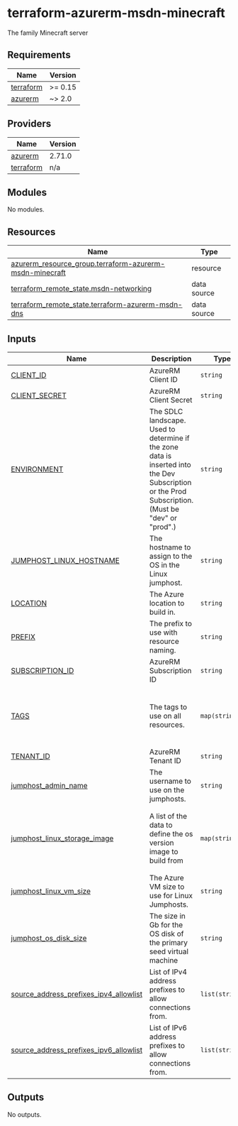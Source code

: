 # terraform-azurerm-msdn-minecraft

The family Minecraft server

<!-- BEGINNING OF PRE-COMMIT-TERRAFORM DOCS HOOK -->
## Requirements

| Name | Version |
|------|---------|
| <a name="requirement_terraform"></a> [terraform](#requirement\_terraform) | >= 0.15 |
| <a name="requirement_azurerm"></a> [azurerm](#requirement\_azurerm) | ~> 2.0 |

## Providers

| Name | Version |
|------|---------|
| <a name="provider_azurerm"></a> [azurerm](#provider\_azurerm) | 2.71.0 |
| <a name="provider_terraform"></a> [terraform](#provider\_terraform) | n/a |

## Modules

No modules.

## Resources

| Name | Type |
|------|------|
| [azurerm_resource_group.terraform-azurerm-msdn-minecraft](https://registry.terraform.io/providers/hashicorp/azurerm/latest/docs/resources/resource_group) | resource |
| [terraform_remote_state.msdn-networking](https://registry.terraform.io/providers/hashicorp/terraform/latest/docs/data-sources/remote_state) | data source |
| [terraform_remote_state.terraform-azurerm-msdn-dns](https://registry.terraform.io/providers/hashicorp/terraform/latest/docs/data-sources/remote_state) | data source |

## Inputs

| Name | Description | Type | Default | Required |
|------|-------------|------|---------|:--------:|
| <a name="input_CLIENT_ID"></a> [CLIENT\_ID](#input\_CLIENT\_ID) | AzureRM Client ID | `string` | n/a | yes |
| <a name="input_CLIENT_SECRET"></a> [CLIENT\_SECRET](#input\_CLIENT\_SECRET) | AzureRM Client Secret | `string` | n/a | yes |
| <a name="input_ENVIRONMENT"></a> [ENVIRONMENT](#input\_ENVIRONMENT) | The SDLC landscape. Used to determine if the zone data is inserted into the Dev Subscription or the Prod Subscription. (Must be "dev" or "prod".) | `string` | n/a | yes |
| <a name="input_JUMPHOST_LINUX_HOSTNAME"></a> [JUMPHOST\_LINUX\_HOSTNAME](#input\_JUMPHOST\_LINUX\_HOSTNAME) | The hostname to assign to the OS in the Linux jumphost. | `string` | n/a | yes |
| <a name="input_LOCATION"></a> [LOCATION](#input\_LOCATION) | The Azure location to build in. | `string` | `"australiaeast"` | no |
| <a name="input_PREFIX"></a> [PREFIX](#input\_PREFIX) | The prefix to use with resource naming. | `string` | n/a | yes |
| <a name="input_SUBSCRIPTION_ID"></a> [SUBSCRIPTION\_ID](#input\_SUBSCRIPTION\_ID) | AzureRM Subscription ID | `string` | n/a | yes |
| <a name="input_TAGS"></a> [TAGS](#input\_TAGS) | The tags to use on all resources. | `map(string)` | <pre>{<br>  "cicdManaged": "tfc",<br>  "createdBy": "abest@diaxion.com",<br>  "environment": "dev",<br>  "terraform": "true"<br>}</pre> | no |
| <a name="input_TENANT_ID"></a> [TENANT\_ID](#input\_TENANT\_ID) | AzureRM Tenant ID | `string` | n/a | yes |
| <a name="input_jumphost_admin_name"></a> [jumphost\_admin\_name](#input\_jumphost\_admin\_name) | The username to use on the jumphosts. | `string` | `"festivus"` | no |
| <a name="input_jumphost_linux_storage_image"></a> [jumphost\_linux\_storage\_image](#input\_jumphost\_linux\_storage\_image) | A list of the data to define the os version image to build from | `map(string)` | <pre>{<br>  "offer": "0001-com-ubuntu-server-focal",<br>  "publisher": "Canonical",<br>  "sku": "20_04-lts",<br>  "version": "latest"<br>}</pre> | no |
| <a name="input_jumphost_linux_vm_size"></a> [jumphost\_linux\_vm\_size](#input\_jumphost\_linux\_vm\_size) | The Azure VM size to use for Linux Jumphosts. | `string` | `"Standard_A2_v2"` | no |
| <a name="input_jumphost_os_disk_size"></a> [jumphost\_os\_disk\_size](#input\_jumphost\_os\_disk\_size) | The size in Gb for the OS disk of the primary seed virtual machine | `string` | `"100"` | no |
| <a name="input_source_address_prefixes_ipv4_allowlist"></a> [source\_address\_prefixes\_ipv4\_allowlist](#input\_source\_address\_prefixes\_ipv4\_allowlist) | List of IPv4 address prefixes to allow connections from. | `list(string)` | <pre>[<br>  "159.196.149.239"<br>]</pre> | no |
| <a name="input_source_address_prefixes_ipv6_allowlist"></a> [source\_address\_prefixes\_ipv6\_allowlist](#input\_source\_address\_prefixes\_ipv6\_allowlist) | List of IPv6 address prefixes to allow connections from. | `list(string)` | <pre>[<br>  "2403:5800:7800:b400::/56"<br>]</pre> | no |

## Outputs

No outputs.
<!-- END OF PRE-COMMIT-TERRAFORM DOCS HOOK -->
